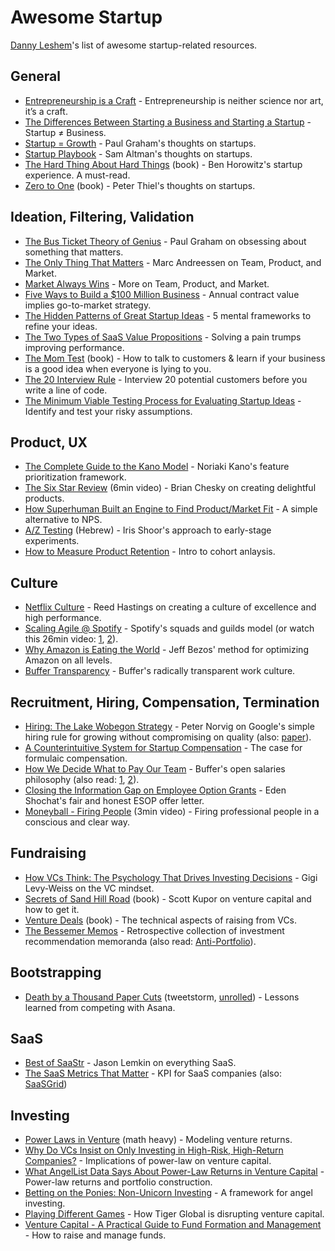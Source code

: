 # Awesome Startup
[Danny Leshem](https://www.linkedin.com/in/danny-leshem/)'s list of awesome startup-related resources.

## General
* [Entrepreneurship is a Craft](https://sloanreview.mit.edu/article/entrepreneurship-is-a-craft-heres-why-thats-important/) - Entrepreneurship is neither science nor art, it’s a craft.
* [The Differences Between Starting a Business and Starting a Startup](https://amit-mittelman.medium.com/the-difference-between-starting-a-business-and-starting-a-startup-ded14c5dcba6) - Startup ≠ Business.
* [Startup = Growth](http://www.paulgraham.com/growth.html) - Paul Graham's thoughts on startups.
* [Startup Playbook](https://playbook.samaltman.com/) - Sam Altman's thoughts on startups.
* [The Hard Thing About Hard Things](https://www.goodreads.com/book/show/18176747-the-hard-thing-about-hard-things) (book) - Ben Horowitz's startup experience. A must-read.
* [Zero to One](https://www.goodreads.com/book/show/18050143-zero-to-one) (book) - Peter Thiel's thoughts on startups.

## Ideation, Filtering, Validation
* [The Bus Ticket Theory of Genius](http://www.paulgraham.com/genius.html) - Paul Graham on obsessing about something that matters.
* [The Only Thing That Matters](https://pmarchive.com/guide_to_startups_part4.html) - Marc Andreessen on Team, Product, and Market.
* [Market Always Wins](https://medium.com/startup-lessons-1/market-always-wins-part-1-16860a0c879c) - More on Team, Product, and Market.
* [Five Ways to Build a $100 Million Business](http://christophjanz.blogspot.com/2014/10/five-ways-to-build-100-million-business.html) - Annual contract value implies go-to-market strategy.
* [The Hidden Patterns of Great Startup Ideas](https://www.nfx.com/post/hidden-patterns-great-startup-ideas/) - 5 mental frameworks to refine your ideas.
* [The Two Types of SaaS Value Propositions](https://medium.com/@danny.leshem/the-two-types-of-saas-value-propositions-1d89a526790c) - Solving a pain trumps improving performance.
* [The Mom Test](https://www.goodreads.com/book/show/52283963-the-mom-test) (book) - How to talk to customers & learn if your business is a good idea when everyone is lying to you.
* [The 20 Interview Rule](https://www.saastr.com/planning-to-do-a-saas-start-up-dont-forget-the-20-interview-rule/) - Interview 20 potential customers before you write a line of code.
* [The Minimum Viable Testing Process for Evaluating Startup Ideas](https://review.firstround.com/the-minimum-viable-testing-process-for-evaluating-startup-ideas) - Identify and test your risky assumptions.

## Product, UX
* [The Complete Guide to the Kano Model](https://www.career.pm/briefings/kano-model) - Noriaki Kano's feature prioritization framework.
* [The Six Star Review](https://www.youtube.com/watch?v=W608u6sBFpo&t=30m53s) (6min video) - Brian Chesky on creating delightful products.
* [How Superhuman Built an Engine to Find Product/Market Fit](https://review.firstround.com/how-superhuman-built-an-engine-to-find-product-market-fit) - A simple alternative to NPS.
* [A/Z Testing](http://he.startupiko.com/aztesting/) (Hebrew) - Iris Shoor's approach to early-stage experiments.
* [How to Measure Product Retention](https://medium.com/@drewmck/how-to-measure-your-products-retention-the-most-misunderstood-and-undervalued-metric-c1515fcc1782) - Intro to cohort anlaysis.

## Culture
* [Netflix Culture](https://www.slideshare.net/reed2001/culture-1798664) - Reed Hastings on creating a culture of excellence and high performance.
* [Scaling Agile @ Spotify](https://blog.crisp.se/wp-content/uploads/2012/11/SpotifyScaling.pdf) - Spotify's squads and guilds model (or watch this 26min video: [1](https://www.youtube.com/watch?v=Yvfz4HGtoPc), [2](https://www.youtube.com/watch?v=vOt4BbWLWQw)).
* [Why Amazon is Eating the World](https://techcrunch.com/2017/05/14/why-amazon-is-eating-the-world/) - Jeff Bezos' method for optimizing Amazon on all levels.
* [Buffer Transparency](https://buffer.com/transparency) - Buffer's radically transparent work culture.

## Recruitment, Hiring, Compensation, Termination
* [Hiring: The Lake Wobegon Strategy](https://ai.googleblog.com/2006/03/hiring-lake-wobegon-strategy.html) - Peter Norvig on Google's simple hiring rule for growing without compromising on quality (also: [paper](https://theory.stanford.edu/~sergei/papers/hiring-soda.pdf)).
* [A Counterintuitive System for Startup Compensation](https://review.firstround.com/A-Counterintuitive-System-for-Startup-Compensation) - The case for formulaic compensation.
* [How We Decide What to Pay Our Team](https://buffer.com/resources/compensation-philosophy/) - Buffer's open salaries philosophy (also read: [1](https://buffer.com/resources/introducing-open-salaries-at-buffer-including-our-transparent-formula-and-all-individual-salaries/), [2](https://buffer.com/resources/transparent-salaries/)).
* [Closing the Information Gap on Employee Option Grants](https://medium.com/aleph-vc/closing-the-information-gap-on-employee-option-grants-part-one-b6d5410bb786) - Eden Shochat's fair and honest ESOP offer letter.
* [Moneyball - Firing People](https://www.youtube.com/watch?v=fTjhHrcyiQI) (3min video) - Firing professional people in a conscious and clear way.

## Fundraising
* [How VCs Think: The Psychology That Drives Investing Decisions](https://www.nfx.com/post/how-vcs-think-investing-decisions/) - Gigi Levy-Weiss on the VC mindset.
* [Secrets of Sand Hill Road](https://www.goodreads.com/book/show/42348376-secrets-of-sand-hill-road) (book) - Scott Kupor on venture capital and how to get it.
* [Venture Deals](https://www.goodreads.com/book/show/11865558-venture-deals) (book) - The technical aspects of raising from VCs.
* [The Bessemer Memos](https://www.bvp.com/memos) - Retrospective collection of investment recommendation memoranda (also read: [Anti-Portfolio](https://www.bvp.com/anti-portfolio)).

## Bootstrapping
* [Death by a Thousand Paper Cuts](https://twitter.com/awilkinson/status/1376985854229504007) (tweetstorm, [unrolled](https://threadreaderapp.com/thread/1376985854229504007.html)) - Lessons learned from competing with Asana.

## SaaS
* [Best of SaaStr](https://www.saastr.com/best-of-saastr/) - Jason Lemkin on everything SaaS.
* [The SaaS Metrics That Matter](https://sacks.substack.com/p/the-saas-metrics-that-matter) - KPI for SaaS companies (also: [SaaSGrid](https://www.saasgrid.com/))

## Investing
* [Power Laws in Venture](https://reactionwheel.net/2015/06/power-laws-in-venture.html) (math heavy) - Modeling venture returns.
* [Why Do VCs Insist on Only Investing in High-Risk, High-Return Companies?](https://reactionwheel.net/2019/01/why-do-vcs-insist-on-only-investing-in-high-risk-high-return-companies.html) - Implications of power-law on venture capital.
* [What AngelList Data Says About Power-Law Returns in Venture Capital](https://www.angellist.com/blog/what-angellist-data-says-about-power-law-returns-in-venture-capital) - Power-law returns and portfolio construction.
* [Betting on the Ponies: Non-Unicorn Investing](https://reactionwheel.net/2014/07/betting-ponies.html) - A framework for angel investing.
* [Playing Different Games](https://randle.substack.com/p/playing-different-games) - How Tiger Global is disrupting venture capital.
* [Venture Capital - A Practical Guide to Fund Formation and Management](https://seraf-investor.com/compass/article/venture-capital-practical-guide-fund-formation-and-management-series) - How to raise and manage funds.
